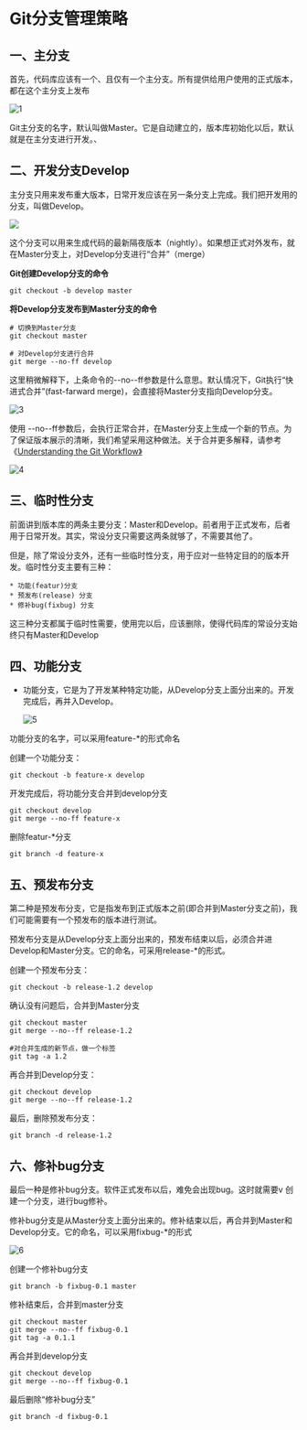 # Git分支管理策略

## 一、主分支

首先，代码库应该有一个、且仅有一个主分支。所有提供给用户使用的正式版本，都在这个主分支上发布

![1](/Users/chenyanliang/Desktop/mdn/Git/阮一峰/1.png)

Git主分支的名字，默认叫做Master。它是自动建立的，版本库初始化以后，默认就是在主分支进行开发。、

## 二、开发分支Develop

主分支只用来发布重大版本，日常开发应该在另一条分支上完成。我们把开发用的分支，叫做Develop。

![](/Users/chenyanliang/Desktop/mdn/Git/阮一峰/2.png)

这个分支可以用来生成代码的最新隔夜版本（nightly）。如果想正式对外发布，就在Master分支上，对Develop分支进行“合并”（merge）

**Git创建Develop分支的命令**

```git
git checkout -b develop master
```

**将Develop分支发布到Master分支的命令**

```
# 切换到Master分支
git checkout master

# 对Develop分支进行合并
git merge --no-ff develop

```

这里稍微解释下，上条命令的--no--ff参数是什么意思。默认情况下，Git执行“快进式合并”(fast-farward merge)，会直接将Master分支指向Develop分支。

![3](/Users/chenyanliang/Desktop/mdn/Git/阮一峰/3.png)

使用 --no--ff参数后，会执行正常合并，在Master分支上生成一个新的节点。为了保证版本展示的清晰，我们希望采用这种做法。关于合并更多解释，请参考《[Understanding  the Git Workflow》](http://sandofsky.com/blog/git-workflow.html)

![4](/Users/chenyanliang/Desktop/mdn/Git/阮一峰/4.png)

## 三、临时性分支

前面讲到版本库的两条主要分支：Master和Develop。前者用于正式发布，后者用于日常开发。其实，常设分支只需要这两条就够了，不需要其他了。



但是，除了常设分支外，还有一些临时性分支，用于应对一些特定目的的版本开发。临时性分支主要有三种：

```
* 功能(featur)分支
* 预发布(release) 分支
* 修补bug(fixbug) 分支
```

这三种分支都属于临时性需要，使用完以后，应该删除，使得代码库的常设分支始终只有Master和Develop

## 四、功能分支

- 功能分支，它是为了开发某种特定功能，从Develop分支上面分出来的。开发完成后，再并入Develop。

  ![5](/Users/chenyanliang/Desktop/mdn/Git/阮一峰/5.png)

功能分支的名字，可以采用feature-*的形式命名

创建一个功能分支：

```
git checkout -b feature-x develop
```

开发完成后，将功能分支合并到develop分支

```
git checkout develop
git merge --no-ff feature-x
```

删除featur-*分支

```
git branch -d feature-x
```

## 五、预发布分支

第二种是预发布分支，它是指发布到正式版本之前(即合并到Master分支之前)，我们可能需要有一个预发布的版本进行测试。



预发布分支是从Develop分支上面分出来的，预发布结束以后，必须合并进Develop和Master分支。它的命名，可采用release-*的形式。



创建一个预发布分支：

```
git checkout -b release-1.2 develop
```

确认没有问题后，合并到Master分支

```
git checkout master
git merge --no--ff release-1.2

#对合并生成的新节点，做一个标签
git tag -a 1.2
```

再合并到Develop分支：

```
git checkout develop
git merge --no--ff release-1.2
```

最后，删除预发布分支：

```
git branch -d release-1.2
```

## 六、修补bug分支

最后一种是修补bug分支。软件正式发布以后，难免会出现bug。这时就需要v 创建一个分支，进行bug修补。



修补bug分支是从Master分支上面分出来的。修补结束以后，再合并到Master和Develop分支。它的命名，可以采用fixbug-*的形式

![6](/Users/chenyanliang/Desktop/mdn/Git/阮一峰/6.png)

创建一个修补bug分支

```
git branch -b fixbug-0.1 master
```

修补结束后，合并到master分支

```
git checkout master
git merge --no--ff fixbug-0.1
git tag -a 0.1.1
```

再合并到develop分支

```
git checkout develop
git merge --no--ff fixbug-0.1
```

最后删除“修补bug分支”

```
git branch -d fixbug-0.1
```

